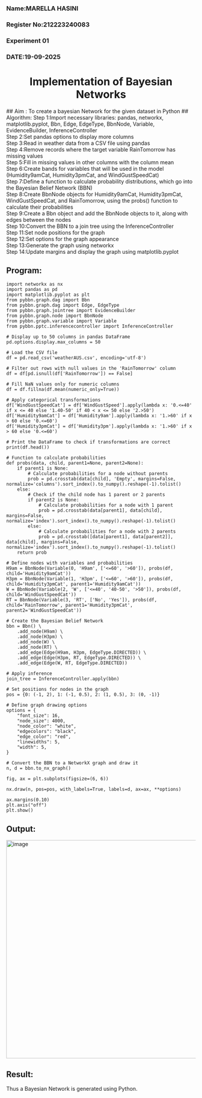 <H3> Name:MARELLA HASINI</H3>
<H3>Register No:212223240083</H3>
<H3> Experiment 01</H3>
<H3>DATE:19-09-2025</H3>
<H1 ALIGN=CENTER> Implementation of Bayesian Networks</H1>
## Aim :
    To create a bayesian Network for the given dataset in Python
## Algorithm:
Step 1:Import necessary libraries: pandas, networkx, matplotlib.pyplot, Bbn, Edge, EdgeType, BbnNode, Variable, EvidenceBuilder, InferenceController<br/>
Step 2:Set pandas options to display more columns<br/>
Step 3:Read in weather data from a CSV file using pandas<br/>
Step 4:Remove records where the target variable RainTomorrow has missing values<br/>
Step 5:Fill in missing values in other columns with the column mean<br/>
Step 6:Create bands for variables that will be used in the model (Humidity9amCat, Humidity3pmCat, and WindGustSpeedCat)<br/>
Step 7:Define a function to calculate probability distributions, which go into the Bayesian Belief Network (BBN)<br/>
Step 8:Create BbnNode objects for Humidity9amCat, Humidity3pmCat, WindGustSpeedCat, and RainTomorrow, using the probs() function to calculate their probabilities<br/>
Step 9:Create a Bbn object and add the BbnNode objects to it, along with edges between the nodes<br/>
Step 10:Convert the BBN to a join tree using the InferenceController<br/>
Step 11:Set node positions for the graph<br/>
Step 12:Set options for the graph appearance<br/>
Step 13:Generate the graph using networkx<br/>
Step 14:Update margins and display the graph using matplotlib.pyplot<br/>

## Program:
```
import networkx as nx
import pandas as pd
import matplotlib.pyplot as plt
from pybbn.graph.dag import Bbn
from pybbn.graph.dag import Edge, EdgeType
from pybbn.graph.jointree import EvidenceBuilder
from pybbn.graph.node import BbnNode
from pybbn.graph.variable import Variable
from pybbn.pptc.inferencecontroller import InferenceController

# Display up to 50 columns in pandas DataFrame
pd.options.display.max_columns = 50

# Load the CSV file
df = pd.read_csv('weatherAUS.csv', encoding='utf-8')

# Filter out rows with null values in the 'RainTomorrow' column
df = df[pd.isnull(df['RainTomorrow']) == False]

# Fill NaN values only for numeric columns
df = df.fillna(df.mean(numeric_only=True))

# Apply categorical transformations
df['WindGustSpeedCat'] = df['WindGustSpeed'].apply(lambda x: '0.<=40' if x <= 40 else '1.40-50' if 40 < x <= 50 else '2.>50')
df['Humidity9amCat'] = df['Humidity9am'].apply(lambda x: '1.>60' if x > 60 else '0.<=60')
df['Humidity3pmCat'] = df['Humidity3pm'].apply(lambda x: '1.>60' if x > 60 else '0.<=60')

# Print the DataFrame to check if transformations are correct
print(df.head())

# Function to calculate probabilities
def probs(data, child, parent1=None, parent2=None):
    if parent1 is None:
        # Calculate probabilities for a node without parents
        prob = pd.crosstab(data[child], 'Empty', margins=False, normalize='columns').sort_index().to_numpy().reshape(-1).tolist()
    else:
        # Check if the child node has 1 parent or 2 parents
        if parent2 is None:
            # Calculate probabilities for a node with 1 parent
            prob = pd.crosstab(data[parent1], data[child], margins=False, normalize='index').sort_index().to_numpy().reshape(-1).tolist()
        else:
            # Calculate probabilities for a node with 2 parents
            prob = pd.crosstab([data[parent1], data[parent2]], data[child], margins=False, normalize='index').sort_index().to_numpy().reshape(-1).tolist()
    return prob

# Define nodes with variables and probabilities
H9am = BbnNode(Variable(0, 'H9am', ['<=60', '>60']), probs(df, child='Humidity9amCat'))
H3pm = BbnNode(Variable(1, 'H3pm', ['<=60', '>60']), probs(df, child='Humidity3pmCat', parent1='Humidity9amCat'))
W = BbnNode(Variable(2, 'W', ['<=40', '40-50', '>50']), probs(df, child='WindGustSpeedCat'))
RT = BbnNode(Variable(3, 'RT', ['No', 'Yes']), probs(df, child='RainTomorrow', parent1='Humidity3pmCat', parent2='WindGustSpeedCat'))

# Create the Bayesian Belief Network
bbn = Bbn() \
    .add_node(H9am) \
    .add_node(H3pm) \
    .add_node(W) \
    .add_node(RT) \
    .add_edge(Edge(H9am, H3pm, EdgeType.DIRECTED)) \
    .add_edge(Edge(H3pm, RT, EdgeType.DIRECTED)) \
    .add_edge(Edge(W, RT, EdgeType.DIRECTED))

# Apply inference
join_tree = InferenceController.apply(bbn)

# Set positions for nodes in the graph
pos = {0: (-1, 2), 1: (-1, 0.5), 2: (1, 0.5), 3: (0, -1)}

# Define graph drawing options
options = {
    "font_size": 16,
    "node_size": 4000,
    "node_color": "white",
    "edgecolors": "black",
    "edge_color": "red",
    "linewidths": 5,
    "width": 5,
}

# Convert the BBN to a NetworkX graph and draw it
n, d = bbn.to_nx_graph()

fig, ax = plt.subplots(figsize=(6, 6))

nx.draw(n, pos=pos, with_labels=True, labels=d, ax=ax, **options)

ax.margins(0.10)
plt.axis("off")
plt.show()
```
## Output:
<img width="616" height="581" alt="image" src="https://github.com/user-attachments/assets/606d189f-9310-49fd-adec-a1a409769d0e" />

## Result:
   Thus a Bayesian Network is generated using Python.

